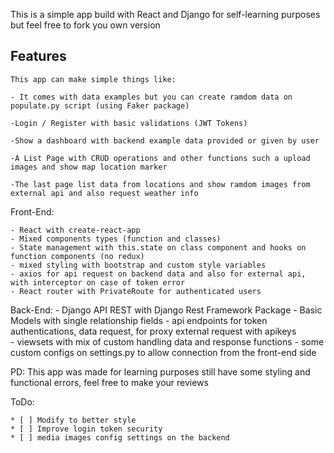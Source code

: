 This is a simple app build with React and Django for self-learning purposes but feel free to fork you own version 


## Features

    This app can make simple things like:

    - It comes with data examples but you can create ramdom data on populate.py script (using Faker package)
    
    -Login / Register with basic validations (JWT Tokens)
    
    -Show a dashboard with backend example data provided or given by user
    
    -A List Page with CRUD operations and other functions such a upload images and show map location marker
    
    -The last page list data from locations and show ramdom images from external api and also request weather info



Front-End:

    - React with create-react-app
    - Mixed components types (function and classes)
    - State management with this.state on class component and hooks on function components (no redux)
    - mixed styling with bootstrap and custom style variables 
    - axios for api request on backend data and also for external api, with interceptor on case of token error
    - React router with PrivateRoute for authenticated users

Back-End:
    - Django API REST with Django Rest Framework Package
    - Basic Models with single relationship fields
    - api endpoints for token authentications, data request, for proxy external request with apikeys  
    - viewsets with mix of custom handling data and response functions
    - some custom configs on settings.py to allow connection from the front-end side


PD: This app was made for learning purposes still have some styling and functional errors, feel free to make your reviews

ToDo:

    * [ ] Modify to better style
    * [ ] Improve login token security
    * [ ] media images config settings on the backend 